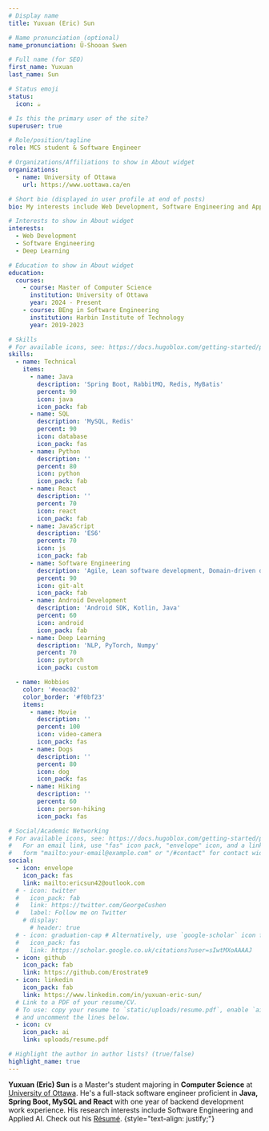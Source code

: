 ```yaml
---
# Display name
title: Yuxuan (Eric) Sun

# Name pronunciation (optional)
name_pronunciation: Ü-Shooan Swen

# Full name (for SEO)
first_name: Yuxuan
last_name: Sun

# Status emoji
status:
  icon: ☕️

# Is this the primary user of the site?
superuser: true

# Role/position/tagline
role: MCS student & Software Engineer

# Organizations/Affiliations to show in About widget
organizations:
  - name: University of Ottawa
    url: https://www.uottawa.ca/en

# Short bio (displayed in user profile at end of posts)
bio: My interests include Web Development, Software Engineering and Applied AI.

# Interests to show in About widget
interests:
  - Web Development
  - Software Engineering
  - Deep Learning

# Education to show in About widget
education:
  courses:
    - course: Master of Computer Science
      institution: University of Ottawa
      year: 2024 - Present
    - course: BEng in Software Engineering
      institution: Harbin Institute of Technology
      year: 2019-2023

# Skills
# For available icons, see: https://docs.hugoblox.com/getting-started/page-builder/#icons
skills:
  - name: Technical
    items:
      - name: Java
        description: 'Spring Boot, RabbitMQ, Redis, MyBatis'
        percent: 90
        icon: java
        icon_pack: fab
      - name: SQL
        description: 'MySQL, Redis'
        percent: 90
        icon: database
        icon_pack: fas
      - name: Python
        description: ''
        percent: 80
        icon: python
        icon_pack: fab
      - name: React
        description: ''
        percent: 70
        icon: react
        icon_pack: fab
      - name: JavaScript
        description: 'ES6'
        percent: 70
        icon: js
        icon_pack: fab
      - name: Software Engineering
        description: 'Agile, Lean software development, Domain-driven design'
        percent: 90
        icon: git-alt
        icon_pack: fab
      - name: Android Development
        description: 'Android SDK, Kotlin, Java'
        percent: 60
        icon: android
        icon_pack: fab
      - name: Deep Learning
        description: 'NLP, PyTorch, Numpy'
        percent: 70
        icon: pytorch
        icon_pack: custom

  - name: Hobbies
    color: '#eeac02'
    color_border: '#f0bf23'
    items:
      - name: Movie
        description: ''
        percent: 100
        icon: video-camera
        icon_pack: fas
      - name: Dogs
        description: ''
        percent: 80
        icon: dog
        icon_pack: fas
      - name: Hiking
        description: ''
        percent: 60
        icon: person-hiking
        icon_pack: fas

# Social/Academic Networking
# For available icons, see: https://docs.hugoblox.com/getting-started/page-builder/#icons
#   For an email link, use "fas" icon pack, "envelope" icon, and a link in the
#   form "mailto:your-email@example.com" or "/#contact" for contact widget.
social:
  - icon: envelope
    icon_pack: fas
    link: mailto:ericsun42@outlook.com
  # - icon: twitter
  #   icon_pack: fab
  #   link: https://twitter.com/GeorgeCushen
  #   label: Follow me on Twitter
    # display:
      # header: true
  # - icon: graduation-cap # Alternatively, use `google-scholar` icon from `ai` icon pack
  #   icon_pack: fas
  #   link: https://scholar.google.co.uk/citations?user=sIwtMXoAAAAJ
  - icon: github
    icon_pack: fab
    link: https://github.com/Erostrate9
  - icon: linkedin
    icon_pack: fab
    link: https://www.linkedin.com/in/yuxuan-eric-sun/
  # Link to a PDF of your resume/CV.
  # To use: copy your resume to `static/uploads/resume.pdf`, enable `ai` icons in `params.yaml`,
  # and uncomment the lines below.
  - icon: cv
    icon_pack: ai
    link: uploads/resume.pdf

# Highlight the author in author lists? (true/false)
highlight_name: true
---
```


**Yuxuan (Eric) Sun** is a Master's student majoring in **Computer Science** at [University of Ottawa](https://service.scs.carleton.ca/ocics/about "OCICS"). He's a full-stack software engineer proficient in **Java, Spring Boot, MySQL and React** with one year of backend development work experience. His research interests include Software Engineering and Applied AI. Check out his [Résumé](https://erostrate9.github.io/uploads/resume.pdf "resume").
{style="text-align: justify;"}

